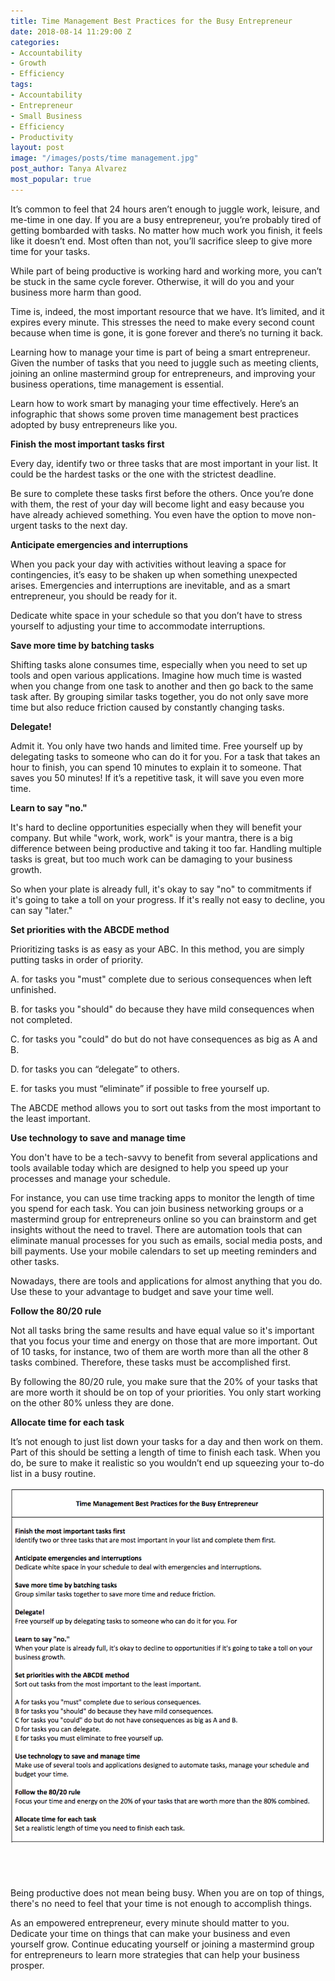 ```yaml
---
title: Time Management Best Practices for the Busy Entrepreneur
date: 2018-08-14 11:29:00 Z
categories:
- Accountability
- Growth
- Efficiency
tags:
- Accountability
- Entrepreneur
- Small Business
- Efficiency
- Productivity
layout: post
image: "/images/posts/time management.jpg"
post_author: Tanya Alvarez
most_popular: true
---
```


It’s common to feel that 24 hours aren’t enough to juggle work, leisure, and me-time in one day. If you are a busy entrepreneur, you’re probably tired of getting bombarded with tasks. No matter how much work you finish, it feels like it doesn’t end. Most often than not, you’ll sacrifice sleep to give more time for your tasks.

While part of being productive is working hard and working more, you can’t be stuck in the same cycle forever. Otherwise, it will do you and your business more harm than good.

Time is, indeed, the most important resource that we have. It’s limited, and it expires every minute. This stresses the need to make every second count because when time is gone, it is gone forever and there’s no turning it back.

Learning how to manage your time is part of being a smart entrepreneur. Given the number of tasks that you need to juggle such as meeting clients, joining an online mastermind group for entrepreneurs, and improving your business operations, time management is essential.

Learn how to work smart by managing your time effectively. Here’s an infographic that shows some proven time management best practices adopted by busy entrepreneurs like you.

**Finish the most important tasks first**

Every day, identify two or three tasks that are most important in your list. It could be the hardest tasks or the one with the strictest deadline.

Be sure to complete these tasks first before the others. Once you’re done with them, the rest of your day will become light and easy because you have already achieved something. You even have the option to move non-urgent tasks to the next day.

**Anticipate emergencies and interruptions**

When you pack your day with activities without leaving a space for contingencies, it’s easy to be shaken up when something unexpected arises. Emergencies and interruptions are inevitable, and as a smart entrepreneur, you should be ready for it.

Dedicate white space in your schedule so that you don’t have to stress yourself to adjusting your time to accommodate interruptions.

**Save more time by batching tasks**

Shifting tasks alone consumes time, especially when you need to set up tools and open various applications. Imagine how much time is wasted when you change from one task to another and then go back to the same task after. By grouping similar tasks together, you do not only save more time but also reduce friction caused by constantly changing tasks. &nbsp;

**Delegate!**

Admit it. You only have two hands and limited time. Free yourself up by delegating tasks to someone who can do it for you. For a task that takes an hour to finish, you can spend 10 minutes to explain it to someone. That saves you 50 minutes! If it’s a repetitive task, it will save you even more time.

**Learn to say "no."**

It's hard to decline opportunities especially when they will benefit your company. But while "work, work, work" is your mantra, there is a big difference between being productive and taking it too far. Handling multiple tasks is great, but too much work can be damaging to your business growth.

So when your plate is already full, it's okay to say "no" to commitments if it's going to take a toll on your progress. If it's really not easy to decline, you can say "later."

**Set priorities with the ABCDE method**

Prioritizing tasks is as easy as your ABC. In this method, you are simply putting tasks in order of priority.

A. for tasks you "must" complete due to serious consequences when left unfinished.

B. for tasks you "should" do because they have mild consequences when not completed.

C. for tasks you "could" do but do not have consequences as big as A and B.

D. for tasks you can “delegate” to others.

E. for tasks you must “eliminate” if possible to free yourself up.

The ABCDE method allows you to sort out tasks from the most important to the least important.

**Use technology to save and manage time**

You don't have to be a tech-savvy to benefit from several applications and tools available today which are designed to help you speed up your processes and manage your schedule.

For instance, you can use time tracking apps to monitor the length of time you spend for each task. You can join business networking groups or a mastermind group for entrepreneurs online so you can brainstorm and get insights without the need to travel. There are automation tools that can eliminate manual processes for you such as emails, social media posts, and bill payments. Use your mobile calendars to set up meeting reminders and other tasks.

Nowadays, there are tools and applications for almost anything that you do. Use these to your advantage to budget and save your time well. &nbsp;

**Follow the 80/20 rule**

Not all tasks bring the same results and have equal value so it's important that you focus your time and energy on those that are more important. Out of 10 tasks, for instance, two of them are worth more than all the other 8 tasks combined. Therefore, these tasks must be accomplished first. &nbsp;

By following the 80/20 rule, you make sure that the 20% of your tasks that are more worth it should be on top of your priorities. You only start working on the other 80% unless they are done.

**Allocate time for each task**

It’s not enough to just list down your tasks for a day and then work on them. Part of this should be setting a length of time to finish each task. When you do, be sure to make it realistic so you wouldn’t end up squeezing your to-do list in a busy routine.

![](/assets/images/screen-shot-2018-07-25-at-6-45-20-pm.png)

###### &nbsp;

Being productive does not mean being busy. When you are on top of things, there's no need to feel that your time is not enough to accomplish things. &nbsp;

As an empowered entrepreneur, every minute should matter to you. Dedicate your time on things that can make your business and even yourself grow. Continue educating yourself or joining a mastermind group for entrepreneurs to learn more strategies that can help your business prosper.